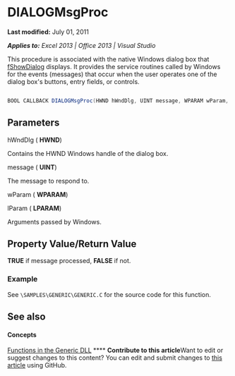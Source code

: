 
# DIALOGMsgProc

 **Last modified:** July 01, 2011

 _**Applies to:** Excel 2013 | Office 2013 | Visual Studio_

This procedure is associated with the native Windows dialog box that  [fShowDialog](6cc01075-7221-488e-870f-433da62930e6.md) displays. It provides the service routines called by Windows for the events (messages) that occur when the user operates one of the dialog box's buttons, entry fields, or controls.


```C#

BOOL CALLBACK DIALOGMsgProc(HWND hWndDlg, UINT message, WPARAM wParam, LPARAM lParam);
```


## Parameters

hWndDlg ( **HWND**)

Contains the HWND Windows handle of the dialog box.

message ( **UINT**)

The message to respond to.

wParam ( **WPARAM**)

lParam ( **LPARAM**)

Arguments passed by Windows.


## Property Value/Return Value

 **TRUE** if message processed, **FALSE** if not.


### Example

See  `\SAMPLES\GENERIC\GENERIC.C` for the source code for this function.


## See also


#### Concepts


 [Functions in the Generic DLL](80ce2247-d69d-45b0-b5e2-4ff0d7078a2c.md)
****   **Contribute to this article**Want to edit or suggest changes to this content? You can edit and submit changes to  [this article](https://github.com/jhershey00/VBA_Excel_Test/OpenXMLCon/articles/9a538e83-ba34-4806-bb8c-7cda3beb6b66.md) using GitHub.

